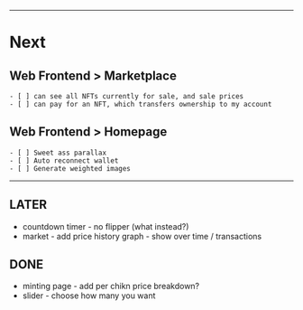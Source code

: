 

---

# Next

## Web Frontend > Marketplace	
	- [ ] can see all NFTs currently for sale, and sale prices
	- [ ] can pay for an NFT, which transfers ownership to my account

## Web Frontend > Homepage
    - [ ] Sweet ass parallax
    - [ ] Auto reconnect wallet
    - [ ] Generate weighted images

---


## LATER
- countdown timer - no flipper (what instead?)
- market - add price history graph - show over time / transactions

## DONE
- minting page - add per chikn price breakdown?
- slider - choose how many you want